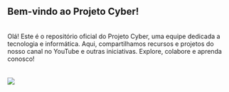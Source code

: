 ## Bem-vindo ao Projeto Cyber!
<br>
Olá! Este é o repositório oficial do Projeto Cyber, uma equipe dedicada a tecnologia e informática. Aqui, compartilhamos recursos e projetos do nosso canal no YouTube e outras iniciativas. Explore, colabore e aprenda conosco! <br><br>
<br>
<picture>
  <source
    srcset="https://github-readme-stats.vercel.app/api?username=projetocyber&show_icons=true&theme=dark"
    media="(prefers-color-scheme: dark)"
  />
  <source
    srcset="https://github-readme-stats.vercel.app/api?username=projetocyber&show_icons=true"
    media="(prefers-color-scheme: light), (prefers-color-scheme: no-preference)"
  />
  <img src="https://github-readme-stats.vercel.app/api?username=anuraghazra&show_icons=true" />
</picture>
